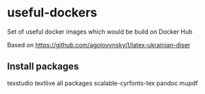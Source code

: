 # useful-dockers
Set of useful docker images which would be build on Docker Hub

Based on https://github.com/agolovynskyi1/latex-ukrainian-diser

## Install packages

texstudio
textlive all packages
scalable-cyrfonts-tex
pandoc
mupdf
